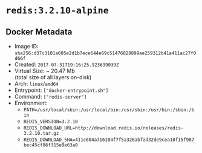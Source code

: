 # `redis:3.2.10-alpine`

## Docker Metadata

- Image ID: `sha256:d37c3101a605e2d1b7ece644e69c51476828899ae259312b41a411ac27f0d66f`
- Created: `2017-07-31T19:16:25.923699039Z`
- Virtual Size: ~ 20.47 Mb  
  (total size of all layers on-disk)
- Arch: `linux`/`amd64`
- Entrypoint: `["docker-entrypoint.sh"]`
- Command: `["redis-server"]`
- Environment:
  - `PATH=/usr/local/sbin:/usr/local/bin:/usr/sbin:/usr/bin:/sbin:/bin`
  - `REDIS_VERSION=3.2.10`
  - `REDIS_DOWNLOAD_URL=http://download.redis.io/releases/redis-3.2.10.tar.gz`
  - `REDIS_DOWNLOAD_SHA=411c604a716104f7f5a326abfad32de9cea10f15f987bec45cf86f315e9e63a0`
